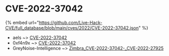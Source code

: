 # CVE-2022-37042
{% embed url="https://github.com/Live-Hack-CVE/full_database/blob/main/cves/2022/CVE-2022-37042.json" %}

* aels ~> [CVE-2022-37042](https://www.alice-snow.ru/2022/database/cve-2022-37042/cve-2022-37042-aels)
* 0xf4n9x ~> [CVE-2022-37042](https://www.alice-snow.ru/2022/database/cve-2022-37042/cve-2022-37042-0xf4n9x)
* GreyNoise-Intelligence ~> [Zimbra_CVE-2022-37042-_CVE-2022-27925](https://www.alice-snow.ru/2022/database/cve-2022-37042/zimbra_cve-2022-37042-_cve-2022-27925-greynoise-intelligence)